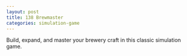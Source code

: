 ```yaml
---
layout: post
title: 138 Brewmaster
categories: simulation-game
---
```

Build, expand, and master your brewery craft in this classic simulation game.